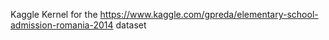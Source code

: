 Kaggle Kernel for the https://www.kaggle.com/gpreda/elementary-school-admission-romania-2014 dataset
